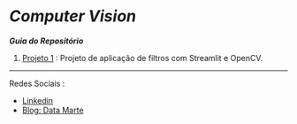 # __*Computer Vision*__


__*Guia do Repositório*__

1. [Projeto 1](https://github.com/Gabrielmarcial/Computer-Vision/tree/main/Masterclass_Computer%20Vision) : Projeto de aplicação de filtros com Streamlit e OpenCV. 


 ---
Redes Sociais :

- [Linkedin](https://www.linkedin.com/in/gabriel-marcial-6ba93a1a1/)
- [Blog: Data Marte](https://datamarte.com/)